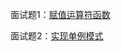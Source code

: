 

面试题1：<a href="https://github.com/yiouejv/blog/blob/master/docs/%E5%89%91%E6%8C%87offer/codes/CMyString.cpp">赋值运算符函数</a>

面试题2：<a href="https://github.com/yiouejv/blog/blob/master/docs/%E5%89%91%E6%8C%87offer/codes/singleton.cpp">实现单例模式</a>